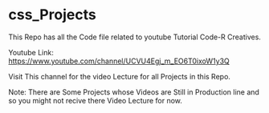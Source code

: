 # css_Projects

This Repo has all the Code file related to youtube Tutorial Code-R Creatives.

Youtube Link: https://www.youtube.com/channel/UCVU4Egj_m_EO6T0ixoW1y3Q

Visit This channel for the video Lecture for all Projects in this Repo.

Note: There are Some Projects whose Videos are Still in Production line and so you might not recive there Video Lecture for now.

